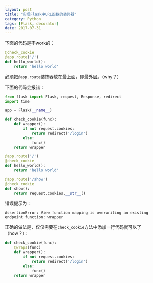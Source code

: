 ```yaml
---
layout: post
title: "实现Flask中URL函数的装饰器"
category: Python
tags: [Flask, decorator]
date: 2017-07-31
---
```




下面的代码是不work的：

```python
@check_cookie
@app.route('/')
def hello_world():
    return 'hello world'
```

必须把`@app.route`装饰器放在最上面，即最外层。（why？）





下面的代码会报错：

```python
from flask import Flask, request, Response, redirect
import time

app = Flask(__name__)

def check_cookie(func):
    def wrapper():
        if not request.cookies:
            return redirect('/login')
        else:
            func()
    return wrapper

@app.route('/')
@check_cookie
def hello_world():
    return 'hello world'

@app.route('/show')
@check_cookie
def show():
    return request.cookies.__str__()
```

错误提示为：

```
AssertionError: View function mapping is overwriting an existing endpoint function: wrapper
```



正确的做法是，仅仅需要在`check_cookie`方法中添加一行代码就可以了（how？）：

```python
def check_cookie(func):
    @wraps(func)
    def wrapper():
        if not request.cookies:
            return redirect('/login')
        else:
            func()
    return wrapper
```

